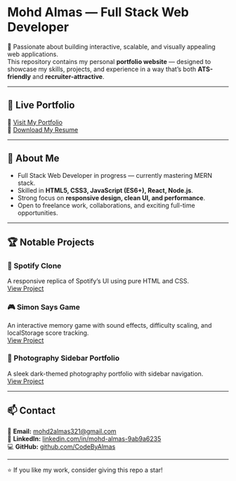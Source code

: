# Mohd Almas — Full Stack Web Developer

🚀 Passionate about building interactive, scalable, and visually appealing web applications.  
This repository contains my personal **portfolio website** — designed to showcase my skills, projects, and experience in a way that’s both **ATS-friendly** and **recruiter-attractive**.

---

## 🌟 Live Portfolio
🔗 [Visit My Portfolio](https://almas-dev.lovable.app/#)  
📄 [Download My Resume](resume/Mohd_Almas_ATS_Resume.pdf)

---

## 💼 About Me
- Full Stack Web Developer in progress — currently mastering MERN stack.
- Skilled in **HTML5, CSS3, JavaScript (ES6+), React, Node.js**.
- Strong focus on **responsive design, clean UI, and performance**.
- Open to freelance work, collaborations, and exciting full-time opportunities.

---

## 🏆 Notable Projects
### 🎵 Spotify Clone
A responsive replica of Spotify’s UI using pure HTML and CSS.  
[View Project](https://github.com/CodeByAlmas/spotify-clone)

### 🎮 Simon Says Game
An interactive memory game with sound effects, difficulty scaling, and localStorage score tracking.  
[View Project](https://github.com/CodeByAlmas/simon-says-game)

### 📸 Photography Sidebar Portfolio
A sleek dark-themed photography portfolio with sidebar navigation.  
[View Project](https://github.com/CodeByAlmas/photography-portfolio-sidebar)

---

## 📫 Contact
📧 **Email:** mohd2almas321@gmail.com  
💼 **LinkedIn:** [linkedin.com/in/mohd-almas-9ab9a6235](https://linkedin.com/in/mohd-almas-9ab9a6235)  
💻 **GitHub:** [github.com/CodeByAlmas](https://github.com/CodeByAlmas)

---
⭐ If you like my work, consider giving this repo a star!
